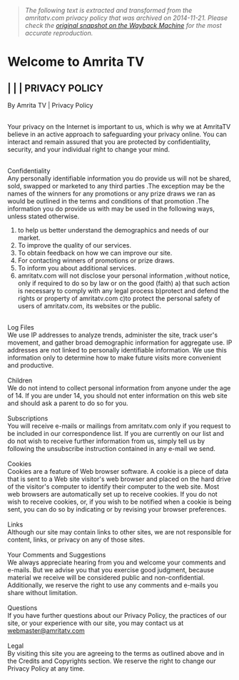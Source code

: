 > *The following text is extracted and transformed from the amritatv.com privacy policy that was archived on 2014-11-21. Please check the [original snapshot on the Wayback Machine](https://web.archive.org/web/20141121093429id_/http%3A//amritatv.com/privacypolicy.html) for the most accurate reproduction.*

# Welcome to Amrita TV

|  |  | PRIVACY POLICY    
---  
By Amrita TV | Privacy Policy  
   
  
Your privacy on the Internet is important to us, which is why we at AmritaTV believe in an active approach to safeguarding your privacy online. You can interact and remain assured that you are protected by confidentiality, security, and your individual right to change your mind.   
  
  
   
Confidentiality   
Any personally identifiable information you do provide us will not be shared, sold, swapped or marketed to any third parties .The exception may be the names of the winners for any promotions or any prize draws we ran as would be outlined in the terms and conditions of that promotion .The information you do provide us with may be used in the following ways, unless stated otherwise. 

1) to help us better understand the demographics and needs of our market.  
2) To improve the quality of our services.  
3) To obtain feedback on how we can improve our site.  
4) For contacting winners of promotions or prize draws.  
5) To inform you about additional services.  
6) amritatv.com will not disclose your personal information ,without notice, only if required to do so by law or on the good (faith) a) that such action is necessary to comply with any legal process b)protect and defend the rights or property of amritatv.com c)to protect the personal safety of users of amritatv.com, its websites or the public.  
  
   
Log Files   
We use IP addresses to analyze trends, administer the site, track user's movement, and gather broad demographic information for aggregate use. IP addresses are not linked to personally identifiable information. We use this information only to determine how to make future visits more convenient and productive.   
   
Children  
We do not intend to collect personal information from anyone under the age of 14. If you are under 14, you should not enter information on this web site and should ask a parent to do so for you.  
   
Subscriptions  
You will receive e-mails or mailings from amritatv.com only if you request to be included in our correspondence list. If you are currently on our list and do not wish to receive further information from us, simply tell us by following the unsubscribe instruction contained in any e-mail we send.  
   
Cookies  
Cookies are a feature of Web browser software. A cookie is a piece of data that is sent to a Web site visitor's web browser and placed on the hard drive of the visitor's computer to identify their computer to the web site. Most web browsers are automatically set up to receive cookies. If you do not wish to receive cookies, or, if you wish to be notified when a cookie is being sent, you can do so by indicating or by revising your browser preferences.  
   
Links   
Although our site may contain links to other sites, we are not responsible for content, links, or privacy on any of those sites.  
   
Your Comments and Suggestions   
We always appreciate hearing from you and welcome your comments and e-mails. But we advise you that you exercise good judgment, because material we receive will be considered public and non-confidential. Additionally, we reserve the right to use any comments and e-mails you share without limitation.  
   
Questions   
If you have further questions about our Privacy Policy, the practices of our site, or your experience with our site, you may contact us at  [webmaster@amritatv.com](mailinto:webmaster@amritatv.com)  
   
Legal  
By visiting this site you are agreeing to the terms as outlined above and in the Credits and Copyrights section. We reserve the right to change our Privacy Policy at any time.   
   
   
   
 
